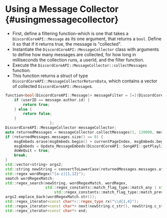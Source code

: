 Using a Message Collector {#usingmessagecollector}
============
- First, define a filtering function-which is one that takes a `DiscordCoreAPI::Message` as its one argument, that returns a `bool`. Define it so that if it returns true, the message is "collected".
- Instantiate the `DiscordCoreAPI::MessageCollector` class with arguments to define how many messages are collected, for how long in milliseconds the collection runs, a userId, and the filter function.
- Execute the `DiscordCoreAPI::MessageCollector::collectMessages` function.
- This function returns a struct of type `DiscordCoreAPI::MessageCollectorReturnData`, which contains a vector of collected `DiscordCoreAPI::Message`s.
 
```cpp
function<bool(DiscordCoreAPI::Message)> messageFilter = [=](DiscordCoreAPI::Message message)-> bool {
	if (userID == message.author.id) {
		return true;
	} else {
		return false;
	}
                    };
DiscordCoreAPI::MessageCollector messageCollector;
auto returnedMessages = messageCollector.collectMessages(1, 120000, messageFilter);
if (returnedMessages.messages.size() == 0) {
	msgEmbeds.erase(msgEmbeds.begin() + currentPageIndex, msgEmbeds.begin() + currentPageIndex + 1);
	msgEmbeds = Update_MessageEmbeds(DiscordCoreAPI::SongAPI::getPlaylist(guild.id), discordGuild, newEvent, args.eventData, currentPageIndex);
	doWeQuit = true;
	break;
}
std::vector<string> args2;
std::string newString = convertToLowerCase(returnedMessages.messages.at(0).content);
std::regex wordRegex("[a-z]{1,12}");
smatch wordRegexMatch;
std::regex_search(newString, wordRegexMatch, wordRegex,
				  std::regex_constants::match_flag_type::match_any | std::regex_constants::match_flag_type::match_not_null |
					  std::regex_constants::match_flag_type::match_prev_avail);
args2.emplace_back(wordRegexMatch.str());
std::regex_iterator<const char*>::regex_type rx("\\d{1,4}");
std::regex_iterator<const char*> next(newString.c_str(), newString.c_str() + strlen(newString.c_str()), rx);
std::regex_iterator<const char*> end;
```
